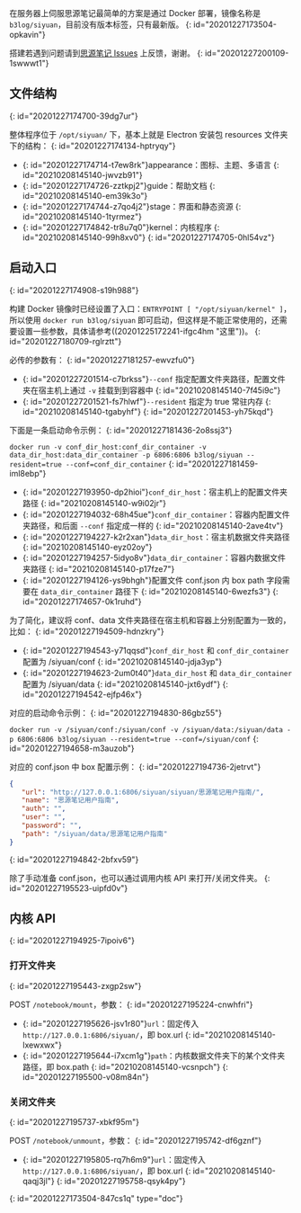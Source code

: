 在服务器上伺服思源笔记最简单的方案是通过 Docker 部署，镜像名称是 `b3log/siyuan`，目前没有版本标签，只有最新版。
{: id="20201227173504-opkavin"}

搭建若遇到问题请到[思源笔记 Issues](https://github.com/siyuan-note/siyuan/issues) 上反馈，谢谢。
{: id="20201227200109-1swwwt1"}

## 文件结构
{: id="20201227174700-39dg7ur"}

整体程序位于 `/opt/siyuan/` 下，基本上就是 Electron 安装包 resources 文件夹下的结构：
{: id="20201227174134-hptryqy"}

* {: id="20201227174714-t7ew8rk"}appearance：图标、主题、多语言
  {: id="20210208145140-jwvzb91"}
* {: id="20201227174726-zztkpj2"}guide：帮助文档
  {: id="20210208145140-em39k3o"}
* {: id="20201227174744-z7qo4j2"}stage：界面和静态资源
  {: id="20210208145140-1tyrmez"}
* {: id="20201227174842-tr8u7q0"}kernel：内核程序
  {: id="20210208145140-99h8xv0"}
{: id="20201227174705-0hl54vz"}

## 启动入口
{: id="20201227174908-s19h988"}

构建 Docker 镜像时已经设置了入口：`ENTRYPOINT [ "/opt/siyuan/kernel" ]`，所以使用 `docker run b3log/siyuan` 即可启动，但这样是不能正常使用的，还需要设置一些参数，具体请参考((20201225172241-ifgc4hm "这里"))。
{: id="20201227180709-rglrztt"}

必传的参数有：
{: id="20201227181257-ewvzfu0"}

* {: id="20201227201514-c7brkss"}`--conf` 指定配置文件夹路径，配置文件夹在宿主机上通过 `-v` 挂载到到容器中
  {: id="20210208145140-7f45i9c"}
* {: id="20201227201521-fs7hlwf"}`--resident` 指定为 true 常驻内存
  {: id="20210208145140-tgabyhf"}
{: id="20201227201453-yh75kqd"}

下面是一条启动命令示例：
{: id="20201227181436-2o8ssj3"}

`docker run -v conf_dir_host:conf_dir_container -v data_dir_host:data_dir_container -p 6806:6806 b3log/siyuan --resident=true --conf=conf_dir_container`
{: id="20201227181459-iml8ebp"}

* {: id="20201227193950-dp2hioi"}`conf_dir_host`：宿主机上的配置文件夹路径
  {: id="20210208145140-w9i02jr"}
* {: id="20201227194032-68h45ue"}`conf_dir_container`：容器内配置文件夹路径，和后面 `--conf` 指定成一样的
  {: id="20210208145140-2ave4tv"}
* {: id="20201227194227-k2r2xan"}`data_dir_host`：宿主机数据文件夹路径
  {: id="20210208145140-eyz02oy"}
* {: id="20201227194257-5idyo8v"}`data_dir_container`：容器内数据文件夹路径
  {: id="20210208145140-p17fze7"}
* {: id="20201227194126-ys9bhgh"}配置文件 conf.json 内 box path 字段需要在 `data_dir_container` 路径下
  {: id="20210208145140-6wezfs3"}
{: id="20201227174657-0k1ruhd"}

为了简化，建议将 conf、data 文件夹路径在宿主机和容器上分别配置为一致的，比如：
{: id="20201227194509-hdnzkry"}

* {: id="20201227194543-y71qqsd"}`conf_dir_host` 和 `conf_dir_container` 配置为 /siyuan/conf
  {: id="20210208145140-jdja3yp"}
* {: id="20201227194623-2um0t40"}`data_dir_host` 和 `data_dir_container` 配置为 /siyuan/data
  {: id="20210208145140-jxt6ydf"}
{: id="20201227194542-ejfp46x"}

对应的启动命令示例：
{: id="20201227194830-86gbz55"}

`docker run -v /siyuan/conf:/siyuan/conf -v /siyuan/data:/siyuan/data -p 6806:6806 b3log/siyuan --resident=true --conf=/siyuan/conf`
{: id="20201227194658-m3auzob"}

对应的 conf.json 中 box 配置示例：
{: id="20201227194736-2jetrvt"}

```json
{
   "url": "http://127.0.0.1:6806/siyuan/siyuan/思源笔记用户指南/",
   "name": "思源笔记用户指南",
   "auth": "",
   "user": "",
   "password": "",
   "path": "/siyuan/data/思源笔记用户指南"
}
```
{: id="20201227194842-2bfxv59"}

除了手动准备 conf.json，也可以通过调用内核 API 来打开/关闭文件夹。
{: id="20201227195523-uipfd0v"}

## 内核 API
{: id="20201227194925-7ipoiv6"}

### 打开文件夹
{: id="20201227195443-zxgp2sw"}

POST `/notebook/mount`，参数：
{: id="20201227195224-cnwhfri"}

* {: id="20201227195626-jsv1r80"}`url`：固定传入 `http://127.0.0.1:6806/siyuan/`，即 box.url
  {: id="20210208145140-lxewxwx"}
* {: id="20201227195644-i7xcm1g"}`path`：内核数据文件夹下的某个文件夹路径，即 box.path
  {: id="20210208145140-vcsnpch"}
{: id="20201227195500-v08m84n"}

### 关闭文件夹
{: id="20201227195737-xbkf95m"}

POST `/notebook/unmount`，参数：
{: id="20201227195742-df6gznf"}

* {: id="20201227195805-rq7h6m9"}`url`：固定传入 `http://127.0.0.1:6806/siyuan/`，即 box.url
  {: id="20210208145140-qaqj3jl"}
{: id="20201227195758-qsyk4py"}


{: id="20201227173504-847cs1q" type="doc"}
